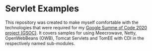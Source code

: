 # Servlet Examples

This repository was created to make myself comfortable with the technologies that were required for my [Google Summe of Code 2020 project (GSOC)](https://gist.github.com/a-rekkusu/b98ecd201d25102ca3e118a2fa38fbb4).
It covers samples for using Meecrowave, Netty, OpenWebBeans (OWB), Tomcat Servlets and TomEE with CDI in the respectively named sub-modules.
